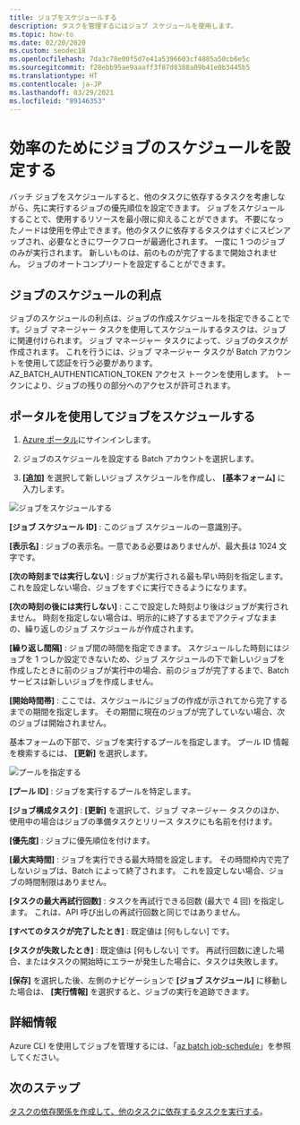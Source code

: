 ```yaml
---
title: ジョブをスケジュールする
description: タスクを管理するにはジョブ スケジュールを使用します。
ms.topic: how-to
ms.date: 02/20/2020
ms.custom: seodec18
ms.openlocfilehash: 7da3c78e00f5d7e41a5396603cf4885a50cb6e5c
ms.sourcegitcommit: f28ebb95ae9aaaff3f87d8388a09b41e0b3445b5
ms.translationtype: HT
ms.contentlocale: ja-JP
ms.lasthandoff: 03/29/2021
ms.locfileid: "89146353"
---
```

# <a name="schedule-jobs-for-efficiency"></a>効率のためにジョブのスケジュールを設定する

バッチ ジョブをスケジュールすると、他のタスクに依存するタスクを考慮しながら、先に実行するジョブの優先順位を設定できます。 ジョブをスケジュールすることで、使用するリソースを最小限に抑えることができます。 不要になったノードは使用を停止できます。他のタスクに依存するタスクはすぐにスピンアップされ、必要なときにワークフローが最適化されます。 一度に 1 つのジョブのみが実行されます。 新しいものは、前のものが完了するまで開始されません。 ジョブのオートコンプリートを設定することができます。 

## <a name="benefit-of-job-scheduling"></a>ジョブのスケジュールの利点

ジョブのスケジュールの利点は、ジョブの作成スケジュールを指定できることです。ジョブ マネージャー タスクを使用してスケジュールするタスクは、ジョブに関連付けられます。 ジョブ マネージャー タスクによって、ジョブのタスクが作成されます。 これを行うには、ジョブ マネージャー タスクが Batch アカウントを使用して認証を行う必要があります。 AZ_BATCH_AUTHENTICATION_TOKEN アクセス トークンを使用します。 トークンにより、ジョブの残りの部分へのアクセスが許可されます。 

## <a name="use-the-portal-to-schedule-a-job"></a>ポータルを使用してジョブをスケジュールする

   1. [Azure ポータル](https://portal.azure.com/)にサインインします。

   2. ジョブのスケジュールを設定する Batch アカウントを選択します。

   3. **[追加]** を選択して新しいジョブ スケジュールを作成し、 **[基本フォーム]** に入力します。



![ジョブをスケジュールする][1]

**[ジョブ スケジュール ID]** : このジョブ スケジュールの一意識別子。

**[表示名]** : ジョブの表示名。一意である必要はありませんが、最大長は 1024 文字です。

**[次の時刻までは実行しない]** : ジョブが実行される最も早い時刻を指定します。 これを設定しない場合、ジョブをすぐに実行できるようになります。

**[次の時刻の後には実行しない]** : ここで設定した時刻より後はジョブが実行されません。 時刻を指定しない場合は、明示的に終了するまでアクティブなままの、繰り返しのジョブ スケジュールが作成されます。

**[繰り返し間隔]** : ジョブ間の時間を指定できます。 スケジュールした時刻にはジョブを 1 つしか設定できないため、ジョブ スケジュールの下で新しいジョブを作成したときに前のジョブが実行中の場合、前のジョブが完了するまで、Batch サービスは新しいジョブを作成しません。  

**[開始時間帯]** : ここでは、スケジュールにジョブの作成が示されてから完了するまでの期間を指定します。 その期間に現在のジョブが完了していない場合、次のジョブは開始されません。

基本フォームの下部で、ジョブを実行するプールを指定します。 プール ID 情報を検索するには、 **[更新]** を選択します。 

![プールを指定する][2]


**[プール ID]** : ジョブを実行するプールを特定します。

**[ジョブ構成タスク]** : **[更新]** を選択して、ジョブ マネージャー タスクのほか、使用中の場合はジョブの準備タスクとリリース タスクにも名前を付けます。

**[優先度]** : ジョブに優先順位を付けます。

**[最大実時間]** : ジョブを実行できる最大時間を設定します。 その時間枠内で完了しないジョブは、Batch によって終了されます。 これを設定しない場合、ジョブの時間制限はありません。

**[タスクの最大再試行回数]** : タスクを再試行できる回数 (最大で 4 回) を指定します。 これは、API 呼び出しの再試行回数と同じではありません。

**[すべてのタスクが完了したとき]** : 既定値は [何もしない] です。

**[タスクが失敗したとき]** : 既定値は [何もしない] です。 再試行回数に達した場合、またはタスクの開始時にエラーが発生した場合に、タスクは失敗します。 

**[保存]** を選択した後、左側のナビゲーションで **[ジョブ スケジュール]** に移動した場合は、 **[実行情報]** を選択すると、ジョブの実行を追跡できます。


## <a name="for-more-information"></a>詳細情報

Azure CLI を使用してジョブを管理するには、「[az batch job-schedule](/cli/azure/batch/job-schedule)」を参照してください。

## <a name="next-steps"></a>次のステップ

[タスクの依存関係を作成して、他のタスクに依存するタスクを実行する](batch-task-dependencies.md)。





[1]: ./media/batch-job-schedule/add_job_schedule-02.png
[2]: ./media/batch-job-schedule/add_job_schedule-03.png


